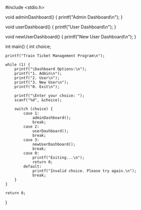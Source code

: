 #include <stdio.h>

void adminDashboard() {
    printf("Admin Dashboard\n");
}

void userDashboard() {
    printf("User Dashboard\n");
}

void newUserDashboard() {
    printf("New User Dashboard\n");
}

int main() {
    int choice;
    
    printf("Train Ticket Management Program\n");
    
    while (1) {
        printf("\Dashboard Options:\n");
        printf("1. Admin\n");
        printf("2. User\n");
        printf("3. New User\n");
        printf("0. Exit\n");
        
        printf("\Enter your choice: ");
        scanf("%d", &choice);
        
        switch (choice) {
            case 1:
                adminDashboard();
                break;
            case 2:
                userDashboard();
                break;
            case 3:
                newUserDashboard();
                break;
            case 0:
                printf("Exiting...\n");
                return 0;
            default:
                printf("Invalid choice. Please try again.\n");
                break;
        }
    }
    
    return 0;
}
